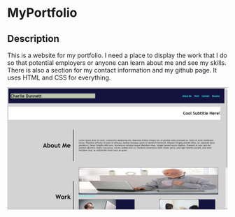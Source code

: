 # MyPortfolio 

## Description
This is a website for my portfolio. I need a place to display the work that I do so that potential employers or anyone can learn about me and see my skills. There is also a section for my contact information and my github page. It uses HTML and CSS for everything. 

![screenshot](screenshot.png)